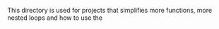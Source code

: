 This directory is used for projects that simplifies more functions, more nested loops and how to use the
